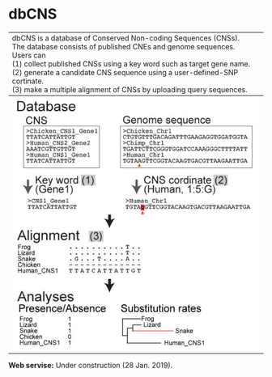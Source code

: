 # dbCNS
<table width="200" border="0">
  <tr>
    <td>dbCNS is a database of Conserved Non-coding Sequences (CNSs).<br>
        The database consists of published CNEs and genome sequences.<br>
        Users can <br>
            (1) collect published CNSs using a key word such as target gene name.<br>
            (2) generate a candidate CNS sequence using a user-defined-SNP cortinate.<br>
            (3) make a multiple alignment of CNSs by uploading query sequences.<br>
  </tr>
  <tbody>
    <tr>
      <!-- <td><img src="images/title1.jpg" width="759" height="312" alt=""/></td>-->
      <td><img src="images/title2.jpg"/></td>
    </tr>
  </tbody>
</table>  

<b>Web servise:</b> Under construction  (28 Jan. 2019).  
